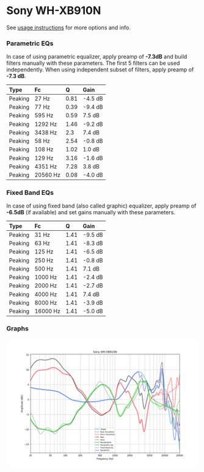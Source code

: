 # Sony WH-XB910N
See [usage instructions](https://github.com/jaakkopasanen/AutoEq#usage) for more options and info.

### Parametric EQs
In case of using parametric equalizer, apply preamp of **-7.3dB** and build filters manually
with these parameters. The first 5 filters can be used independently.
When using independent subset of filters, apply preamp of **-7.3 dB**.

| Type    | Fc       |    Q | Gain    |
|:--------|:---------|:-----|:--------|
| Peaking | 27 Hz    | 0.81 | -4.5 dB |
| Peaking | 77 Hz    | 0.39 | -9.4 dB |
| Peaking | 595 Hz   | 0.59 | 7.5 dB  |
| Peaking | 1292 Hz  | 1.46 | -9.2 dB |
| Peaking | 3438 Hz  | 2.3  | 7.4 dB  |
| Peaking | 58 Hz    | 2.54 | -0.8 dB |
| Peaking | 108 Hz   | 1.02 | 1.0 dB  |
| Peaking | 129 Hz   | 3.16 | -1.6 dB |
| Peaking | 4351 Hz  | 7.28 | 3.8 dB  |
| Peaking | 20560 Hz | 0.08 | -4.0 dB |

### Fixed Band EQs
In case of using fixed band (also called graphic) equalizer, apply preamp of **-6.5dB**
(if available) and set gains manually with these parameters.

| Type    | Fc       |    Q | Gain    |
|:--------|:---------|:-----|:--------|
| Peaking | 31 Hz    | 1.41 | -9.5 dB |
| Peaking | 63 Hz    | 1.41 | -8.3 dB |
| Peaking | 125 Hz   | 1.41 | -6.5 dB |
| Peaking | 250 Hz   | 1.41 | -0.8 dB |
| Peaking | 500 Hz   | 1.41 | 7.1 dB  |
| Peaking | 1000 Hz  | 1.41 | -2.4 dB |
| Peaking | 2000 Hz  | 1.41 | -2.7 dB |
| Peaking | 4000 Hz  | 1.41 | 7.4 dB  |
| Peaking | 8000 Hz  | 1.41 | -3.9 dB |
| Peaking | 16000 Hz | 1.41 | -5.0 dB |

### Graphs
![](./Sony%20WH-XB910N.png)